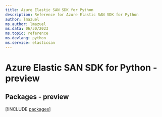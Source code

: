 ```yaml
---
title: Azure Elastic SAN SDK for Python
description: Reference for Azure Elastic SAN SDK for Python
author: lmazuel
ms.author: lmazuel
ms.data: 06/30/2023
ms.topic: reference
ms.devlang: python
ms.service: elasticsan
---
```

# Azure Elastic SAN SDK for Python - preview
## Packages - preview
[!INCLUDE [packages](elastic-san-index.md)]